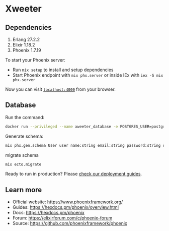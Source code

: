 # Xweeter

## Dependencies
1. Erlang 27.2.2
2. Elixir 1.18.2
3. Phoenix 1.7.19

To start your Phoenix server:

  * Run `mix setup` to install and setup dependencies
  * Start Phoenix endpoint with `mix phx.server` or inside IEx with `iex -S mix phx.server`

Now you can visit [`localhost:4000`](http://localhost:4000) from your browser.

## Database

Run the command:
```sh
docker run --privileged --name xweeter_database -e POSTGRES_USER=postgres -e POSTGRES_PASSWORD=postgres -e POSTGRES_DB=xweeter_dev -p 5432:5432 -d postgres
```

Generate schema:

```sh
mix phx.gen.schema User user name:string email:string password:string status:integer
```

migrate schema

```sh
mix ecto.migrate
```

Ready to run in production? Please [check our deployment guides](https://hexdocs.pm/phoenix/deployment.html).

## Learn more

  * Official website: https://www.phoenixframework.org/
  * Guides: https://hexdocs.pm/phoenix/overview.html
  * Docs: https://hexdocs.pm/phoenix
  * Forum: https://elixirforum.com/c/phoenix-forum
  * Source: https://github.com/phoenixframework/phoenix
